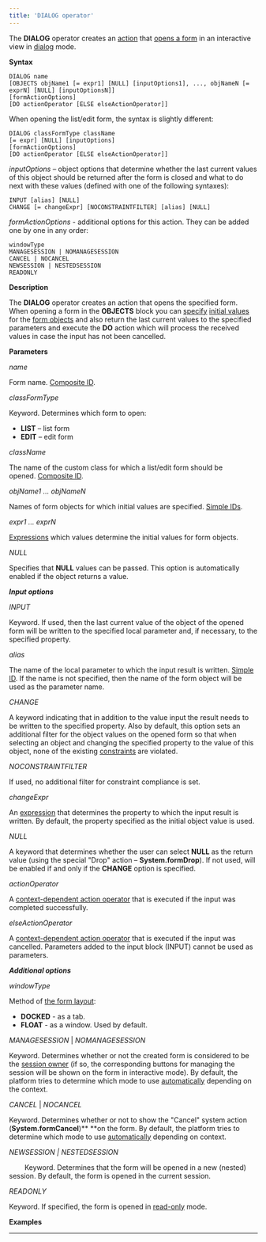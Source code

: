 ```yaml
---
title: 'DIALOG operator'
---
```


The **DIALOG** operator creates an [action](Actions.md) that [opens a form](In_an_interactive_view_SHOW_DIALOG_.md) in an interactive view in [dialog](36307331.html#Inaninteractiveview(SHOW,DIALOG)-dialog) mode. 

**Syntax**

    DIALOG name
    [OBJECTS objName1 [= expr1] [NULL] [inputOptions1], ..., objNameN [= exprN] [NULL] [inputOptionsN]]
    [formActionOptions]
    [DO actionOperator [ELSE elseActionOperator]]

When opening the list/edit form, the syntax is slightly different:

    DIALOG classFormType className
    [= expr] [NULL] [inputOptions]
    [formActionOptions]
    [DO actionOperator [ELSE elseActionOperator]]

*inputOptions* – object options that determine whether the last current values of this object should be returned after the form is closed and what to do next with these values (defined with one of the following syntaxes):

    INPUT [alias] [NULL]
    CHANGE [= changeExpr] [NOCONSTRAINTFILTER] [alias] [NULL]

*formActionOptions* - additional options for this action. They can be added one by one in any order:

    windowType
    MANAGESESSION | NOMANAGESESSION
    CANCEL | NOCANCEL
    NEWSESSION | NESTEDSESSION
    READONLY

**Description**

The **DIALOG** operator creates an action that opens the specified form. When opening a form in the **OBJECTS** block you can [specify](Open-form_3014672.html#Openform-params) [initial values](Value-input_35520941.html#Valueinput-initial) for the [form objects](Form_structure.md) and also return the last current values to the specified parameters and execute the **DO** action which will process the received values in case the input has not been cancelled.

**Parameters**

*name*

Form name. [Composite ID](IDs_1573053.html#IDs-cid).

*classFormType*

Keyword. Determines which form to open:

-   **LIST** – list form
-   **EDIT** – edit form

*className*

The name of the custom class for which a list/edit form should be opened. [Composite ID](IDs_1573053.html#IDs-cid).

*objName1 ... objNameN*

Names of form objects for which initial values are specified. [Simple IDs](IDs_1573053.html#IDs-id).

*expr1 ... exprN*

[Expressions](Expression.md) which values determine the initial values for form objects.

*NULL*

Specifies that **NULL** values can be passed. This option is automatically enabled if the object returns a value.

***Input options***

*INPUT*

Keyword. If used, then the last current value of the object of the opened form will be written to the specified local parameter and, if necessary, to the specified property.

*alias*

The name of the local parameter to which the input result is written. [Simple ID](IDs_1573053.html#IDs-id). If the name is not specified, then the name of the form object will be used as the parameter name.

*CHANGE*

A keyword indicating that in addition to the value input the result needs to be written to the specified property. Also by default, this option sets an additional filter for the object values on the opened form so that when selecting an object and changing the specified property to the value of this object, none of the existing [constraints](Constraints.md) are violated. 

*NOCONSTRAINTFILTER*

If used, no additional filter for constraint compliance is set.

*changeExpr*

An [expression](Expression.md) that determines the property to which the input result is written. By default, the property specified as the initial object value is used.

*NULL*

A keyword that determines whether the user can select **NULL** as the return value (using the special "Drop" action – **System.formDrop**). If not used, will be enabled if and only if the **CHANGE** option is specified.

*actionOperator*

A [context-dependent action operator](Action-operator_36307157.html#Actionoperator-contextdependent) that is executed if the input was completed successfully.

*elseActionOperator*

A [context-dependent action operator](Action-operator_36307157.html#Actionoperator-contextdependent) that is executed if the input was cancelled. Parameters added to the input block (INPUT) cannot be used as parameters.

***Additional options***

*windowType*

Method of [the form layout](36307331.html#Inaninteractiveview(SHOW,DIALOG)-location):

-   **DOCKED** - as a tab.
-   **FLOAT** - as a window. Used by default.

*MANAGESESSION* | *NOMANAGESESSION*

Keyword. Determines whether or not the created form is considered to be the [session owner](Interactive-view_1573071.html#Interactiveview-session) (if so, the corresponding buttons for managing the session will be shown on the form in interactive mode). By default, the platform tries to determine which mode to use [automatically](Interactive-view_1573071.html#Interactiveview-sysactions) depending on the context.

*CANCEL* | *NOCANCEL*

Keyword. Determines whether or not to show the "Cancel" system action (**System.formCancel**)** **on the form. By default, the platform tries to determine which mode to use [automatically](Interactive-view_1573071.html#Interactiveview-sysactions) depending on context.

*NEWSESSION | NESTEDSESSION*

        Keyword. Determines that the form will be opened in a new (nested) session. By default, the form is opened in the current session.

*READONLY*

Keyword. If specified, the form is opened in [read-only](36307331.html#Inaninteractiveview(SHOW,DIALOG)-extra) mode.

**Examples**

********************************



  
